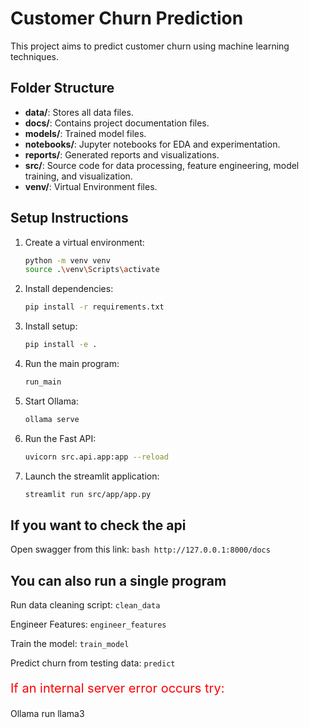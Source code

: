 # Customer Churn Prediction

This project aims to predict customer churn using machine learning techniques.

## Folder Structure

- **data/**: Stores all data files.
- **docs/**: Contains project documentation files.
- **models/**: Trained model files.
- **notebooks/**: Jupyter notebooks for EDA and experimentation.
- **reports/**: Generated reports and visualizations.
- **src/**: Source code for data processing, feature engineering, model training, and visualization.
- **venv/**: Virtual Environment files.

## Setup Instructions

1. Create a virtual environment:
    ```bash
    python -m venv venv
    source .\venv\Scripts\activate
    ```

2. Install dependencies:
    ```bash
    pip install -r requirements.txt
    ```

3. Install setup:
    ```bash
    pip install -e .
    ```

4. Run the main program:
    ```bash
    run_main
    ```

5. Start Ollama:
    ```bash
    ollama serve
    ```  
6. Run the Fast API:
    ```bash
    uvicorn src.api.app:app --reload
    ```  

7. Launch the streamlit application:
    ```bash
    streamlit run src/app/app.py
    ```    

## If you want to check the api
Open swagger from this link:
    ```bash
    http://127.0.0.1:8000/docs
    ```    
## You can also run a single program

Run data cleaning script:
    ```
    clean_data
    ```

Engineer Features:
    ```
    engineer_features
    ```

Train the model:
    ```
    train_model
    ```

Predict churn from testing data:
    ```
    predict
    ```    

<p style="color:red;font-size:20px">If an internal server error occurs try: </p>Ollama run llama3  